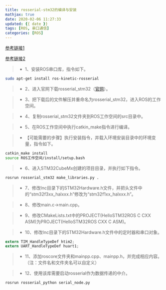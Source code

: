 ```yaml
---
title: rosserial-stm32的编译与安装
mathjax: true
date: 2020-02-06 11:27:33
updated: {{ date }}
tags: [ROS, 串口通信]
categories: [ROS]
---
```


[参考链接1](https://blog.csdn.net/m0_38089090/article/details/79870815)

[参考链接2](https://blog.csdn.net/qq_37416258/article/details/84844051)

> * 1、安装ROS串口库，指令如下。

```bash
sudo apt-get install ros-kinetic-rosserial
```

> * 2、进入官网下载rosserial_stm32（[官网](http://wiki.ros.org/rosserial)）。

> * 3、把下载后的文件解压并重命名为rosserial_stm32，进入ROS的工作空间。

> * 4、复制rosserial_stm32文件夹到ROS工作空间的src目录中。

> * 5、在ROS工作空间中执行catkin_make指令进行编译。

> * 【可能需要的步骤】执行安装指令，并载入环境安装目录中的环境变量，指令如下。

```bash
catkin_make install
source ROS工作空间/install/setup.bash
```

> * 6、进入STM32CubeMx创建的项目目录，并执行如下指令。

```bash
rosrun rosserial_stm32 make_libraries.py .
```

> * 7、修改Inc目录下的STM32Hardware.h文件，并把头文件中的“stm32f3xx_halxxx.h”修改为“stm32f1xx_halxxx.h”。

> * 8、修改main.c->main.cpp。

> * 9、修改CMakeLists.txt中的PROJECT(HelloSTM32ROS C CXX ASM)为PROJECT(HelloSTM32ROS CXX C ASM)。

> * 10、修改Inc目录下的STM32Hardware.h文件中的定时器和串口对象。

```c
extern TIM_HandleTypeDef htim2;
extern UART_HandleTypeDef huart1;
```

> * 11、添加roscore文件夹和mainpp.cpp、mainpp.h，并完成相应内容。（注：文件名和文件夹名可以自定义）

> * 12、使用该库需要启动rosserial作为数据传递的中介。

```bash
rosrun rosserial_python serial_node.py
```